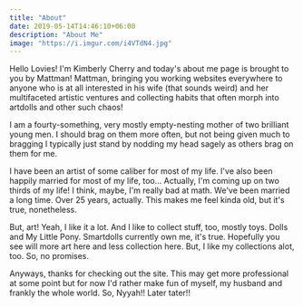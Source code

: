 ```yaml
---
title: "About"
date: 2019-05-14T14:46:10+06:00
description: "About Me"
image: "https://i.imgur.com/i4VTdN4.jpg"
---
```

Hello Lovies! I'm Kimberly Cherry and today's about me page is brought to you by Mattman! Mattman, bringing you working websites everywhere to anyone who is at all interested in his wife (that sounds weird) and her multifaceted artistic ventures and collecting habits that often morph into artdolls and other such chaos!

I am a fourty-something, very mostly empty-nesting mother of two brilliant young men. I should brag on them more often, but not being given much to bragging I typically just stand by nodding my head sagely as others brag on them for me. 

I have been an artist of some caliber for most of my life. I've also been happily married for most of my life, too... Actually, I'm coming up on two thirds of my life! I think, maybe, I'm really bad at math. We've been married a long time. Over 25 years, actually. This makes me feel kinda old, but it's true, nonetheless.

But, art! Yeah, I like it a lot. And I like to collect stuff, too, mostly toys. Dolls and My Little Pony. Smartdolls currently own me, it's true. Hopefully you see will more art here and less collection here. But, I like my collections alot, too. So, no promises.

Anyways, thanks for checking out the site. This may get more professional at some point but for now I'd rather make fun of myself, my husband and frankly the whole world. So, Nyyah!! Later tater!!
